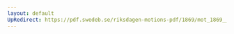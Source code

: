 ```yaml
---
layout: default
UpRedirect: https://pdf.swedeb.se/riksdagen-motions-pdf/1869/mot_1869__ak__00315.pdf
---
```

